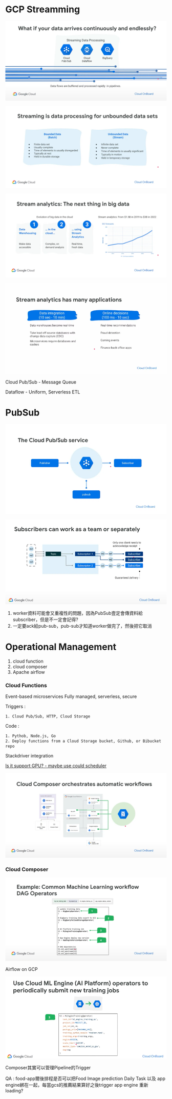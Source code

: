 # GCP Streamming

<img src='./assets/gcpstream_1.png'></img>

<img src='./assets/gcpstream_2.png'></img>

<img src='./assets/gcpstream_3.png'></img>

<img src='./assets/gcpstream_4.png'></img>

Cloud Pub/Sub - Message Queue

Dataflow - Uniform, Serverless ETL

# PubSub

<img src='./assets/gcpstream_5.png'></img>

<img src='./assets/gcpstream_6.png'></img>

1. worker資料可能會又重複性的問題，因為PubSub壹定會傳資料給subscriber，但是不一定會記得?
2. 一定要ack給pub-sub，pub-sub才知道worker做完了，然後把它取消

# Operational Management

1. cloud function
2. cloud composer
3. Apache airflow

### Cloud Functions

Event-based microservices
Fully managed, serverless, secure

Triggers : 

    1. Cloud Pub/Sub, HTTP, Cloud Storage

Code : 

    1. Pythob, Node.js, Go
    2. Deploy functions from a Cloud Storage bucket, Github, or Bibucket repo

Stackdriver integration

[Is it support GPU? - maybe use could scheduler](https://stackoverflow.com/questions/59727294/control-gpu-machine-to-start-and-stop-from-one-function)

<img src='./assets/gcpstream_8.png'></img>

### Cloud Composer

<img src='./assets/gcpstream_9.png'></img>

Airflow on GCP

<img src='./assets/gcpstream_10.png'></img>

Composer其實可以管理Pipeline的Trigger

QA : food-app爾後排程是否可以把Food Image prediction Daily Task 以及 app engine綁在一起，每當gcs的推薦結果算好之後trigger app engine 重新 loading?
